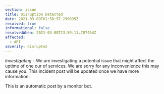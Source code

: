 ```yaml
---
section: issue
title: Disruption Detected
date: 2021-03-09T01:58:57.299095Z
resolved: true
informational: false
resolvedWhen: 2021-03-08T23:59:11.707464Z
affected:
  - API
severity: disrupted
---
```

*Investigating* - We are investigating a potential issue that might affect the uptime of one our of services. We are sorry for any inconvenience this may cause you. This incident post will be updated once we have more information.

This is an automatic post by a monitor bot.
        